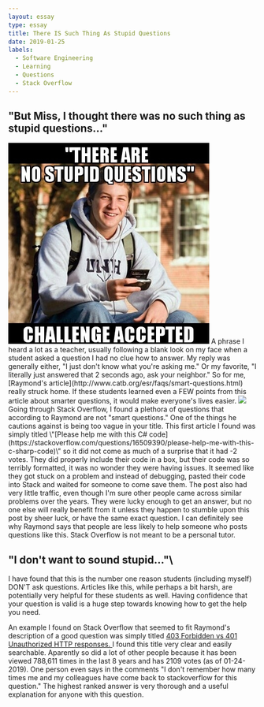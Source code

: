 ```yaml
---
layout: essay
type: essay
title: There IS Such Thing As Stupid Questions
date: 2019-01-25
labels:
  - Software Engineering
  - Learning
  - Questions
  - Stack Overflow
--- 
```


## \"But Miss, I thought there was no such thing as stupid questions...\"
<img class="ui small left rounded floated image" src="../images/stupid-question-challenge.jpg">
A phrase I heard a lot as a teacher, usually following a blank look on my face when a student asked a question I had no clue how to answer.  My reply was generally either, "I just don't know what you're asking me." Or my favorite, "I literally just answered that 2 seconds ago, ask your neighbor."  So for me, [Raymond's article](http://www.catb.org/esr/faqs/smart-questions.html) really struck home.  If these students learned even a FEW points from this article about smarter questions, it would make everyone's lives easier.


<img class="ui small right rounded floated image" src="https://media.giphy.com/media/3o7qDJgWwTgE50v91S/giphy.gif">
Going through Stack Overflow, I found a plethora of questions that according to Raymond are not "smart questions."  One of the things he cautions against is being too vague in your title.  This first article I found was simply titled \"[Please help me with this C# code](https://stackoverflow.com/questions/16509390/please-help-me-with-this-c-sharp-code)\" so it did not come as much of a surprise that it had -2 votes.  They did properly include their code in a box, but their code was so terribly formatted, it was no wonder they were having issues.  It seemed like they got stuck on a problem and instead of debugging, pasted their code into Stack and waited for someone to come save them.  The post also had very little traffic, even though I'm sure other people came across similar problems over the years.  They were lucky enough to get an answer, but no one else will really benefit from it unless they happen to stumble upon this post by sheer luck, or have the same exact question.
I can definitely see why Raymond says that people are less likely to help someone who posts questions like this.  Stack Overflow is not meant to be a personal tutor.


## \"I don't want to sound stupid..."\
I have found that this is the number one reason students (including myself) DON'T ask questions.  Articles like this, while perhaps a bit harsh, are potentially very helpful for these students as well.  Having confidence that your question is valid is a huge step towards knowing how to get the help you need.

An example I found on Stack Overflow that seemed to fit Raymond's description of a good question was simply titled [403 Forbidden vs 401 Unauthorized HTTP responses.
](https://stackoverflow.com/questions/3297048/403-forbidden-vs-401-unauthorized-http-responses/6937030#6937030)  I found this title very clear and easily searchable.  Aparently so did a lot of other people because it has been viewed 788,611 times in the last 8 years and has 2109 votes (as of 01-24-2019).  One person even says in the comments \"I don't remember how many times me and my colleagues have come back to stackoverflow for this question.\" The highest ranked answer is very thorough and a useful explanation for anyone with this question.




